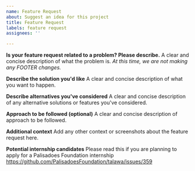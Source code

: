 ```yaml
---
name: Feature Request
about: Suggest an idea for this project
title: Feature Request
labels: feature request
assignees: ''

---
```


**Is your feature request related to a problem? Please describe.**
A clear and concise description of what the problem is. *At this time, we are not making any FOOTER changes.*

**Describe the solution you'd like**
A clear and concise description of what you want to happen.

**Describe alternatives you've considered**
A clear and concise description of any alternative solutions or features you've considered.

**Approach to be followed (optional)**
A clear and concise description of approach to be followed.

**Additional context**
Add any other context or screenshots about the feature request here.

**Potential internship candidates**
Please read this if you are planning to apply for a Palisadoes Foundation internship https://github.com/PalisadoesFoundation/talawa/issues/359

